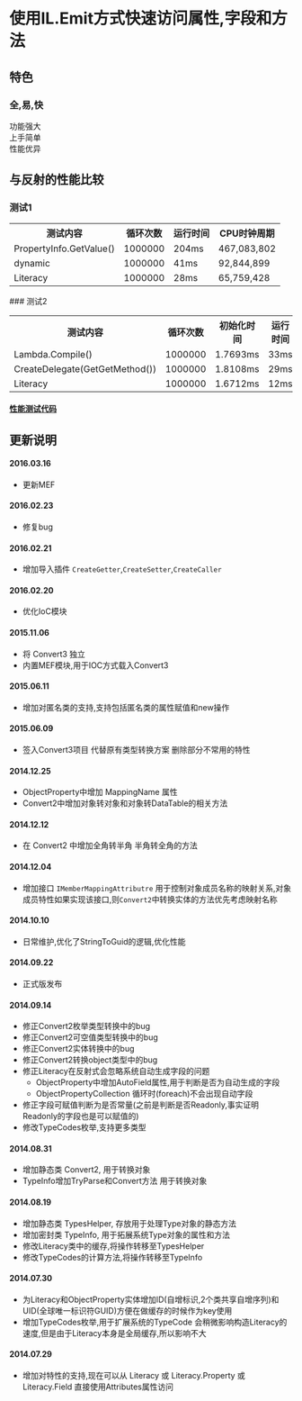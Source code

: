 # 使用IL.Emit方式快速访问属性,字段和方法   

## 特色  
### 全,易,快
功能强大  
上手简单  
性能优异  

## 与反射的性能比较  

### 测试1  
<table>
<tr><th>测试内容</th><th>循环次数</th><th>运行时间</th><th>CPU时钟周期</th></tr>
<tr><td> PropertyInfo.GetValue() </td><td> 1000000 </td><td> 204ms </td><td> 467,083,802 </td></tr>
<tr><td> dynamic </td><td> 1000000 </td><td> 41ms </td><td> 92,844,899 </td></tr>
<tr><td> Literacy </td><td> 1000000 </td><td> 28ms </td><td> 65,759,428 </td></tr>
</table>
### 测试2  
<table>
<tr><th>测试内容</th><th>循环次数</th><th>初始化时间</th><th>运行时间</th><th>CPU时钟周期</th></tr>
<tr><td> Lambda.Compile() </td><td> 1000000 </td><td> 1.7693ms </td><td> 33ms </td><td> 77,217,274 </td></tr>
<tr><td> CreateDelegate(GetGetMethod()) </td><td> 1000000 </td><td> 1.8108ms </td><td> 29ms </td><td> 66,729,503 </td></tr>
<tr><td> Literacy </td><td> 1000000 </td><td> 1.6712ms </td><td> 12ms </td><td> 28,517,667 </td></tr>
</table>

#### [性能测试代码](https://github.com/blqw/blqw.Literacy/blob/master/Demo/Program.cs)

## 更新说明  
#### 2016.03.16  
* 更新MEF  
  
#### 2016.02.23  
* 修复bug  

#### 2016.02.21  
* 增加导入插件 `CreateGetter`,`CreateSetter`,`CreateCaller`

#### 2016.02.20  
* 优化IoC模块  

#### 2015.11.06
* 将 Convert3 独立  
* 内置MEF模块,用于IOC方式载入Convert3  

#### 2015.06.11  
* 增加对匿名类的支持,支持包括匿名类的属性赋值和new操作  

#### 2015.06.09  
* 签入Convert3项目 代替原有类型转换方案 删除部分不常用的特性  

#### 2014.12.25  
* ObjectProperty中增加 MappingName 属性  
* Convert2中增加对象转对象和对象转DataTable的相关方法  

#### 2014.12.12
* 在 Convert2 中增加全角转半角 半角转全角的方法  

#### 2014.12.04
* 增加接口 `IMemberMappingAttributre` 用于控制对象成员名称的映射关系,对象成员特性如果实现该接口,则`Convert2`中转换实体的方法优先考虑映射名称

#### 2014.10.10
* 日常维护,优化了StringToGuid的逻辑,优化性能

#### 2014.09.22  
* 正式版发布

#### 2014.09.14  
* 修正Convert2枚举类型转换中的bug
* 修正Convert2可空值类型转换中的bug
* 修正Convert2实体转换中的bug
* 修正Convert2转换object类型中的bug
* 修正Literacy在反射式会忽略系统自动生成字段的问题
  * ObjectProperty中增加AutoField属性,用于判断是否为自动生成的字段
  * ObjectPropertyCollection 循环时(foreach)不会出现自动字段
* 修正字段可赋值判断为是否常量(之前是判断是否Readonly,事实证明Readonly的字段也是可以赋值的)
* 修改TypeCodes枚举,支持更多类型

#### 2014.08.31  
* 增加静态类 Convert2, 用于转换对象  
* TypeInfo增加TryParse和Convert方法 用于转换对象   
  
#### 2014.08.19  
* 增加静态类 TypesHelper, 存放用于处理Type对象的静态方法  
* 增加密封类 TypeInfo, 用于拓展系统Type对象的属性和方法  
* 修改Literacy类中的缓存,将操作转移至TypesHelper  
* 修改TypeCodes的计算方法,将操作转移至TypeInfo  
  
#### 2014.07.30  
* 为Literacy和ObjectProperty实体增加ID(自增标识,2个类共享自增序列)和UID(全球唯一标识符GUID)方便在做缓存的时候作为key使用  
* 增加TypeCodes枚举,用于扩展系统的TypeCode 会稍微影响构造Literacy的速度,但是由于Literacy本身是全局缓存,所以影响不大  
  
#### 2014.07.29  
* 增加对特性的支持,现在可以从 Literacy 或 Literacy.Property 或 Literacy.Field 直接使用Attributes属性访问  
